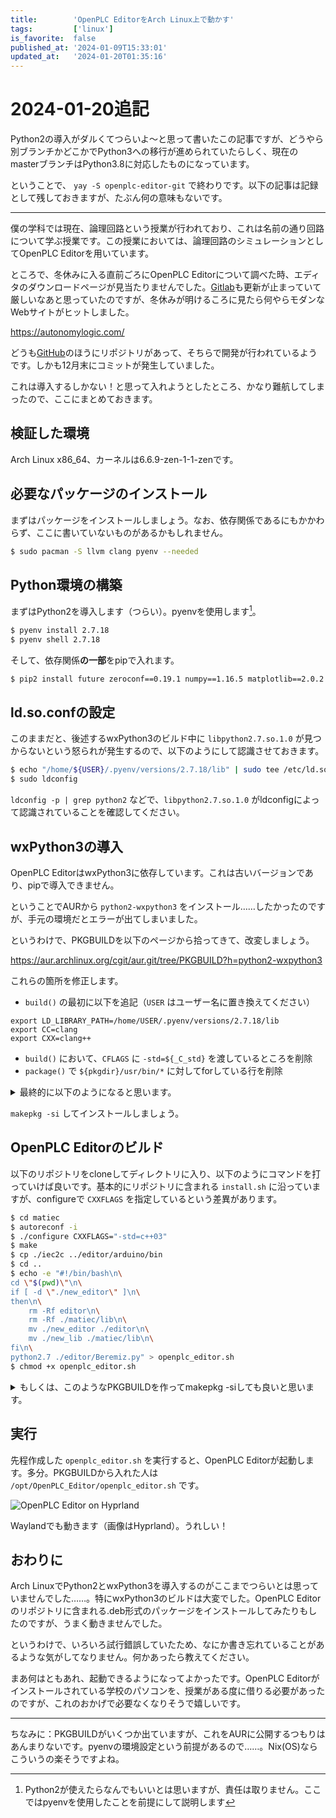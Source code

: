 ```yaml
---
title:        'OpenPLC EditorをArch Linux上で動かす'
tags:         ['linux']
is_favorite:  false
published_at: '2024-01-09T15:33:01'
updated_at:   '2024-01-20T01:35:16'
---
```


# 2024-01-20追記

Python2の導入がダルくてつらいよ～と思って書いたこの記事ですが、どうやら別ブランチかどこかでPython3への移行が進められていたらしく、現在のmasterブランチはPython3.8に対応したものになっています。

ということで、 `yay -S openplc-editor-git` で終わりです。以下の記事は記録として残しておきますが、たぶん何の意味もないです。

---

僕の学科では現在、論理回路という授業が行われており、これは名前の通り回路について学ぶ授業です。この授業においては、論理回路のシミュレーションとしてOpenPLC Editorを用いています。

ところで、冬休みに入る直前ごろにOpenPLC Editorについて調べた時、エディタのダウンロードページが見当たりませんでした。[Gitlab](https://gitlab.com/openplcproject/openplc_v3)も更新が止まっていて厳しいなあと思っていたのですが、冬休みが明けるころに見たら何やらモダンなWebサイトがヒットしました。

https://autonomylogic.com/

どうも[GitHub](https://github.com/thiagoralves/OpenPLC_Editor)のほうにリポジトリがあって、そちらで開発が行われているようです。しかも12月末にコミットが発生していました。

これは導入するしかない！と思って入れようとしたところ、かなり難航してしまったので、ここにまとめておきます。

## 検証した環境

Arch Linux x86_64、カーネルは6.6.9-zen-1-1-zenです。

## 必要なパッケージのインストール

まずはパッケージをインストールしましょう。なお、依存関係であるにもかかわらず、ここに書いていないものがあるかもしれません。

```sh
$ sudo pacman -S llvm clang pyenv --needed
```

## Python環境の構築

まずはPython2を導入します（つらい）。pyenvを使用します[^pymanager]。

[^pymanager]: Python2が使えたらなんでもいいとは思いますが、責任は取りません。ここではpyenvを使用したことを前提にして説明します

```sh
$ pyenv install 2.7.18
$ pyenv shell 2.7.18
```

そして、依存関係**の一部**をpipで入れます。

```sh
$ pip2 install future zeroconf==0.19.1 numpy==1.16.5 matplotlib==2.0.2 lxml==4.6.2 pyro sslpsk pyserial jinja2
```

## ld.so.confの設定

このままだと、後述するwxPython3のビルド中に `libpython2.7.so.1.0` が見つからないという怒られが発生するので、以下のようにして認識させておきます。

```sh
$ echo "/home/${USER}/.pyenv/versions/2.7.18/lib" | sudo tee /etc/ld.so.conf.d/python2.conf
$ sudo ldconfig
```

`ldconfig -p | grep python2` などで、`libpython2.7.so.1.0` がldconfigによって認識されていることを確認してください。

## wxPython3の導入

OpenPLC EditorはwxPython3に依存しています。これは古いバージョンであり、pipで導入できません。

ということでAURから `python2-wxpython3` をインストール……したかったのですが、手元の環境だとエラーが出てしまいました。

というわけで、PKGBUILDを以下のページから拾ってきて、改変しましょう。

https://aur.archlinux.org/cgit/aur.git/tree/PKGBUILD?h=python2-wxpython3

これらの箇所を修正します。

- `build()` の最初に以下を追記（`USER` はユーザー名に置き換えてください）
```
export LD_LIBRARY_PATH=/home/USER/.pyenv/versions/2.7.18/lib
export CC=clang
export CXX=clang++
```
- `build()` において、`CFLAGS` に `-std=${_C_std}` を渡しているところを削除
- `package()` で `${pkgdir}/usr/bin/*` に対してforしている行を削除

<details>
<summary>最終的に以下のようになると思います。</summary>

```bash
  # 前半略

build() {
  # added:
  export LD_LIBRARY_PATH=/usr/local/lib:/home/watasuke/.pyenv/versions/2.7.18/lib
  export  CC="clang"
  export CXX="clang++"
  # Old, non-maintained software. Use older C/C++ standard.
  _C_std='gnu++14'
  _CXX_std='gnu++14'

#In case a newer C standard is used, warnings are generated which should not be treated as errors.
_append_to_CFLAGS_after_configure=' -Wno-error -Wno-error=format-security -Wno-error=register -Wno-error=deprecated-declarations -Wno-error=alloc-size-larger-than= -Wno-error=write-strings -Wno-error=return-local-addr -Wno-error=attributes' # Or just use -Wno-error to catch all.
_append_to_CXXFLAGS_after_configure="${_append_to_CFLAGS_after_configure}"

  # changed:
  # CFLAGS+=" -std=${_C_std}"
  CFLAGS+="-O0"
  CXXFLAGS+="-std=${_CXX_std} -O0"
  export CFLAGS
  export CXXFLAGS

    cd wxPython-src-${pkgver}
    ./configure "${_configure_opts[@]}" \
        --prefix=/usr \
        --libdir=/usr/lib \
        --includedir=/usr/include \
        --with-gtk=3 \
        --with-opengl \
        --enable-unicode \
        --enable-graphics_ctx \
        --disable-precomp-headers \
        --with-regex=sys \
        --with-libpng=sys \
        --with-libxpm=sys \
        --with-libjpeg=sys \
        --with-libtiff=sys \
        --with-wx-config=/opt/wxgtk-3.0/bin/wx-config-gtk3

  echo "CONFIG DONE"
  # changed:
  # CFLAGS+=" ${_append_to_CFLAGS_after_configure} -std=${_C_std}"
  CFLAGS+=" ${_append_to_CFLAGS_after_configure}"
  CXXFLAGS+=" ${_append_to_CXXFLAGS_after_configure} -std=${_CXX_std} "
  export CFLAGS
  export CXXFLAGS

  make

  cd wxPython
  python2 setup.py WX_CONFIG=/opt/wxgtk-3.0/bin/wx-config-gtk3 WXPORT=gtk3 UNICODE=1 build
}

package() {
    cd "wxPython-src-${pkgver}/wxPython"
    python2 setup.py WX_CONFIG=/opt/wxgtk-3.0/bin/wx-config-gtk3 WXPORT=gtk3 UNICODE=1 install --root="${pkgdir}" --optimize=1

    install -d "${pkgdir}"/usr/include/wx-3.0/wx/wxPython
    cp -r "${pkgdir}"/opt/wxgtk-3.0/include/wx-3.0/wx/wxPython/* "${pkgdir}"/usr/include/wx-3.0/wx/wxPython
    rm -r "${pkgdir}"/opt

    # deleted:
    # for file in "${pkgdir}"/usr/bin/*; do mv "${file}" "${file}2"; done
    install -Dm644 ../docs/licence.txt "${pkgdir}"/usr/share/licenses/${pkgname}/LICENSE
}
```

</details>

`makepkg -si` してインストールしましょう。

## OpenPLC Editorのビルド

以下のリポジトリをcloneしてディレクトリに入り、以下のようにコマンドを打っていけば良いです。基本的にリポジトリに含まれる `install.sh` に沿っていますが、configureで `CXXFLAGS` を指定しているという差異があります。

```sh
$ cd matiec
$ autoreconf -i
$ ./configure CXXFLAGS="-std=c++03"
$ make
$ cp ./iec2c ../editor/arduino/bin
$ cd ..
$ echo -e "#!/bin/bash\n\
cd \"$(pwd)\"\n\
if [ -d \"./new_editor\" ]\n\
then\n\
    rm -Rf editor\n\
    rm -Rf ./matiec/lib\n\
    mv ./new_editor ./editor\n\
    mv ./new_lib ./matiec/lib\n\
fi\n\
python2.7 ./editor/Beremiz.py" > openplc_editor.sh
$ chmod +x openplc_editor.sh
```

<details>
<summary>もしくは、このようなPKGBUILDを作ってmakepkg -siしても良いと思います。</summary>

```sh
#Maintainer: watasuke <watasuke102@gmail.com>

_pkgname=openplc-editor
pkgname="${_pkgname}-git"
pkgver=r439.7b11e38
pkgrel=1
pkgdesc="OpenPLC editor"
arch=("x86_64")
url="https://github.com/thiagoralves/OpenPLC_Editor"
source=("git+${url}.git")
license=("GPL3")
md5sums=("SKIP")
makedepends=("git")

pkgver() {
  cd "${srcdir}/OpenPLC_Editor"
  printf "r%s.%s" "$(git rev-list --count HEAD)" "$(git rev-parse --short HEAD)"
}

build() {
  cd "${srcdir}/OpenPLC_Editor"
  cd matiec
  autoreconf -i
  ./configure --prefix="${pkgdir}" CXXFLAGS="-std=c++03"
  make
  cp ./iec2c ../editor/arduino/bin
}

prepare() {
  cd "${srcdir}/OpenPLC_Editor"
  echo -e "#!/bin/bash\n\
cd \"/opt/OpenPLC_Editor\"\n\
if [ -d \"./new_editor\" ]\n\
then\n\
    rm -Rf editor\n\
    rm -Rf ./matiec/lib\n\
    mv ./new_editor ./editor\n\
    mv ./new_lib ./matiec/lib\n\
fi\n\
python2.7 ./editor/Beremiz.py" > openplc_editor.sh
  chmod +x openplc_editor.sh
}

package() {
  install -dm755 "$pkgdir/opt"
  cp -r "${srcdir}/OpenPLC_Editor" "$pkgdir/opt/OpenPLC_Editor"
}
```

</details>

## 実行

先程作成した `openplc_editor.sh` を実行すると、OpenPLC Editorが起動します。多分。PKGBUILDから入れた人は `/opt/OpenPLC_Editor/openplc_editor.sh` です。

![OpenPLC Editor on Hyprland](/img/openplc-editor.png)

Waylandでも動きます（画像はHyprland）。うれしい！

## おわりに

Arch LinuxでPython2とwxPython3を導入するのがここまでつらいとは思っていませんでした……。特にwxPython3のビルドは大変でした。OpenPLC Editorのリポジトリに含まれる.deb形式のパッケージをインストールしてみたりもしたのですが、うまく動きませんでした。

というわけで、いろいろ試行錯誤していたため、なにか書き忘れていることがあるような気がしてなりません。何かあったら教えてください。

まあ何はともあれ、起動できるようになってよかったです。OpenPLC Editorがインストールされている学校のパソコンを、授業がある度に借りる必要があったのですが、これのおかげで必要なくなりそうで嬉しいです。

---

ちなみに：PKGBUILDがいくつか出ていますが、これをAURに公開するつもりはあんまりないです。pyenvの環境設定という前提があるので……。Nix(OS)ならこういうの楽そうですよね。